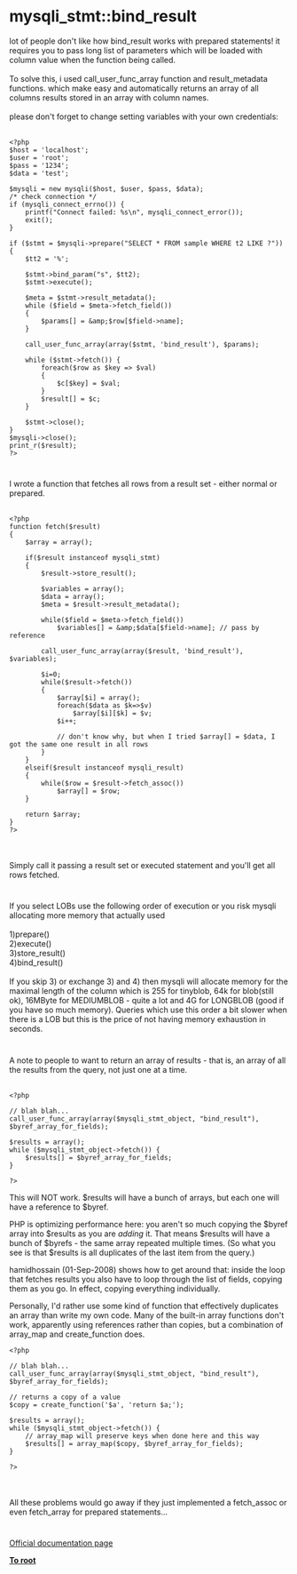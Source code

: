# mysqli_stmt::bind_result



lot of people don&apos;t like how bind_result works with prepared statements! it requires you to pass long list of parameters which will be loaded with column value when the function being called.<br><br>To solve this, i used call_user_func_array function and result_metadata functions. which make easy and automatically returns an array of all columns results stored in an array with column names.<br><br>please don&apos;t forget to change setting variables with your own credentials:<br><br>

```
<?php
$host = 'localhost';
$user = 'root';
$pass = '1234';
$data = 'test';

$mysqli = new mysqli($host, $user, $pass, $data);
/* check connection */
if (mysqli_connect_errno()) {
    printf("Connect failed: %s\n", mysqli_connect_error());
    exit();
}

if ($stmt = $mysqli->prepare("SELECT * FROM sample WHERE t2 LIKE ?")) {
    $tt2 = '%';
    
    $stmt->bind_param("s", $tt2);
    $stmt->execute();

    $meta = $stmt->result_metadata();
    while ($field = $meta->fetch_field())
    {
        $params[] = &amp;$row[$field->name];
    }

    call_user_func_array(array($stmt, 'bind_result'), $params);

    while ($stmt->fetch()) {
        foreach($row as $key => $val)
        {
            $c[$key] = $val;
        }
        $result[] = $c;
    }
    
    $stmt->close();
}
$mysqli->close();
print_r($result);
?>
```
  

#

I wrote a function that fetches all rows from a result set - either normal or prepared.<br><br>

```
<?php
function fetch($result)
{    
    $array = array();
    
    if($result instanceof mysqli_stmt)
    {
        $result->store_result();
        
        $variables = array();
        $data = array();
        $meta = $result->result_metadata();
        
        while($field = $meta->fetch_field())
            $variables[] = &amp;$data[$field->name]; // pass by reference
        
        call_user_func_array(array($result, 'bind_result'), $variables);
        
        $i=0;
        while($result->fetch())
        {
            $array[$i] = array();
            foreach($data as $k=>$v)
                $array[$i][$k] = $v;
            $i++;
            
            // don't know why, but when I tried $array[] = $data, I got the same one result in all rows
        }
    }
    elseif($result instanceof mysqli_result)
    {
        while($row = $result->fetch_assoc())
            $array[] = $row;
    }
    
    return $array;
}
?>
```
<br><br>Simply call it passing a result set or executed statement and you&apos;ll get all rows fetched.  

#

If you select LOBs use the following order of execution or you risk mysqli allocating more memory that actually used<br><br>1)prepare()<br>2)execute()<br>3)store_result()<br>4)bind_result()<br><br>If you skip 3) or exchange 3) and 4) then mysqli will allocate memory for the maximal length of the column which is 255 for tinyblob, 64k for blob(still ok), 16MByte for MEDIUMBLOB - quite a lot and 4G for LONGBLOB (good if you have so much memory). Queries which use this order a bit slower when there is a LOB but this is the price of not having memory exhaustion in seconds.  

#

A note to people to want to return an array of results - that is, an array of all the results from the query, not just one at a time.<br><br>

```
<?php

// blah blah...
call_user_func_array(array($mysqli_stmt_object, "bind_result"), $byref_array_for_fields);

$results = array();
while ($mysqli_stmt_object->fetch()) {
    $results[] = $byref_array_for_fields;
}

?>
```

This will NOT work. $results will have a bunch of arrays, but each one will have a reference to $byref.

PHP is optimizing performance here: you aren't so much copying the $byref array into $results as you are *adding* it. That means $results will have a bunch of $byrefs - the same array repeated multiple times. (So what you see is that $results is all duplicates of the last item from the query.)

hamidhossain (01-Sep-2008) shows how to get around that: inside the loop that fetches results you also have to loop through the list of fields, copying them as you go. In effect, copying everything individually.

Personally, I'd rather use some kind of function that effectively duplicates an array than write my own code. Many of the built-in array functions don't work, apparently using references rather than copies, but a combination of array_map and create_function does.



```
<?php

// blah blah...
call_user_func_array(array($mysqli_stmt_object, "bind_result"), $byref_array_for_fields);

// returns a copy of a value
$copy = create_function('$a', 'return $a;');

$results = array();
while ($mysqli_stmt_object->fetch()) {
    // array_map will preserve keys when done here and this way
    $results[] = array_map($copy, $byref_array_for_fields);
}

?>
```
<br><br>All these problems would go away if they just implemented a fetch_assoc or even fetch_array for prepared statements...  

#

[Official documentation page](https://www.php.net/manual/en/mysqli-stmt.bind-result.php)

**[To root](/README.md)**